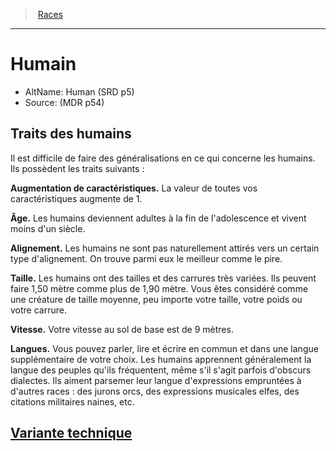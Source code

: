 ﻿---
!RaceItem
Id: human_hd.md#humain
RootId: human_hd.md
ParentLink: races_hd.md#
Name: Humain
ParentName: Races
NameLevel: 1
AltName: Human (SRD p5)
Source: (MDR p54)
---
>  [Races](races_hd.md#)

---


# Humain

- AltName: Human (SRD p5)
- Source: (MDR p54)

## Traits des humains

Il est difficile de faire des généralisations en ce qui concerne les humains. Ils possèdent les traits suivants :

**Augmentation de caractéristiques.** La valeur de toutes vos caractéristiques augmente de 1.

**Âge.** Les humains deviennent adultes à la fin de l'adolescence et vivent moins d'un siècle.

**Alignement.** Les humains ne sont pas naturellement attirés vers un certain type d'alignement. On trouve parmi eux le meilleur comme le pire.

**Taille.** Les humains ont des tailles et des carrures très variées. Ils peuvent faire 1,50 mètre comme plus de 1,90 mètre. Vous êtes considéré comme une créature de taille moyenne, peu importe votre taille, votre poids ou votre carrure.

**Vitesse.** Votre vitesse au sol de base est de 9 mètres.

**Langues.** Vous pouvez parler, lire et écrire en commun et dans une langue supplémentaire de votre choix. Les humains apprennent généralement la langue des peuples qu'ils fréquentent, même s'il s'agit parfois d'obscurs dialectes. Ils aiment parsemer leur langue d'expressions empruntées à d'autres races : des jurons orcs, des expressions musicales elfes, des citations militaires naines, etc.



## [Variante technique](hd_human_variante_technique.md)

